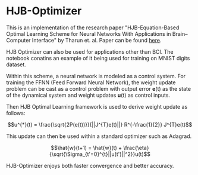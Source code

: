 # HJB-Optimizer

This is an implementation of the research paper "HJB-Equation-Based Optimal Learning Scheme
for Neural Networks With Applications
in Brain–Computer Interface" by Tharun et. al. Paper can be found [here](https://ieeexplore.ieee.org/document/8437157).

HJB Optimizer can also be used for applications other than BCI. The notebook conatins an example of it being used for training on MNIST digits dataset.

Within this scheme, a neural network is modeled as a control system. For training the FFNN (Feed Forward Neural Network), the weight update problem can be cast as a control problem with output error **e**(t) as the state of the dynamical system and weight updates **u**(t) as control inputs.

Then HJB Optimal Learning framework is used to derive weight update as follows:

$$u^{*}(t) = \frac{\sqrt{2P(e(t))}}{||J^{T}e(t)||} R^{-\frac{1}{2}} J^{T}e(t)$$

This update can then be used within a standard optimizer such as Adagrad.

$$\hat{w}(t+1) = \hat{w}(t) + \frac{\eta}{\sqrt{\Sigma_{t'=0}^{t}||u(t')||^2}}u(t)$$

HJB-Optimizer enjoys both faster convergence and better accuracy.
